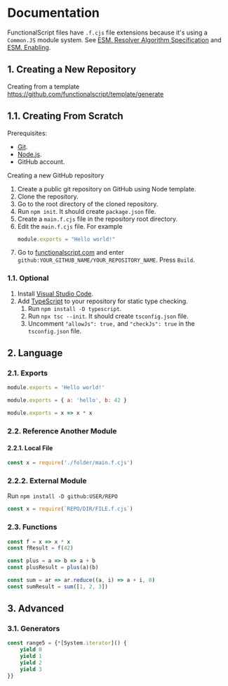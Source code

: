 # Documentation

FunctionalScript files have `.f.cjs` file extensions because it's using a `Common.JS` module system. See
[ESM. Resolver Algorithm Specification](https://nodejs.org/api/esm.html#resolver-algorithm-specification)
and [ESM. Enabling](https://nodejs.org/docs/latest-v13.x/api/esm.html#esm_enabling).

## 1. Creating a New Repository

Creating from a template https://github.com/functionalscript/template/generate

## 1.1. Creating From Scratch

Prerequisites:

- [Git](https://git-scm.com/).
- [Node.js](https://nodejs.org/en/).
- GitHub account.

Creating a new GitHub repository

1. Create a public git repository on GitHub using Node template.
2. Clone the repository.
3. Go to the root directory of the cloned repository.
4. Run `npm init`. It should create `package.json` file.
5. Create a `main.f.cjs` file in the repository root directory.
6. Edit the `main.f.cjs` file. For example
    ```js
    module.exports = "Hello world!"
    ```
11. Go to [functionalscript.com](https://functionalscript.com) and enter `github:YOUR_GITHUB_NAME/YOUR_REPOSITORY_NAME`. Press `Build`.

### 1.1. Optional

1. Install [Visual Studio Code](https://code.visualstudio.com/).
2. Add [TypeScript](https://www.typescriptlang.org/) to your repository for static type checking.
   1. Run `npm install -D typescript`.
   2. Run `npx tsc --init`. It should create `tsconfig.json` file.
   3. Uncomment `"allowJs": true,` and `"checkJs": true` in the `tsconfig.json` file.

## 2. Language

### 2.1. Exports

```js
module.exports = 'Hello world!'
```

```js
module.exports = { a: 'hello', b: 42 }
```

```js
module.exports = x => x * x
```

### 2.2. Reference Another Module

#### 2.2.1. Local File

```js
const x = require('./folder/main.f.cjs')
```

### 2.2.2. External Module

Run `npm install -D github:USER/REPO`

```js
const x = require(`REPO/DIR/FILE.f.cjs`)
```

### 2.3. Functions

```js
const f = x => x * x
const fResult = f(42)

const plus = a => b => a + b
const plusResult = plus(a)(b)

const sum = ar => ar.reduce((a, i) => a + i, 0)
const sumResult = sum([1, 2, 3])
```

## 3. Advanced

### 3.1. Generators

```js
const range5 = {*[System.iterator]() {
    yield 0
    yield 1
    yield 2
    yield 3
}}
```